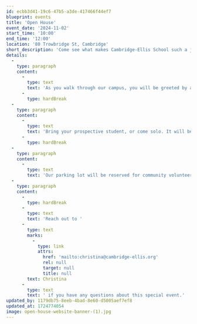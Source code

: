 ```yaml
---
id: ecbb3d41-19c6-47b5-a3de-417466f44ef7
blueprint: events
title: 'Open House'
event_date: '2024-11-02'
start_time: '10:00'
end_time: '12:00'
location: '80 Trowbridge St, Cambridge'
short_description: 'Come see what makes Cambridge-Ellis School such a joyous place for children and their families! Join us on November 2nd anytime between 10am and 12pm for a self-guided tour of our beautiful indoor and outdoor spaces.'
details:
  -
    type: paragraph
    content:
      -
        type: text
        text: 'As you walk through our campus, you will be greeted by a variety of Cambridge-Ellis community members including teachers, current families, Board members, and Leadership members. We will be here to chat with you and answer any questions you may have about our amazing programs, so we hope to see you all there!'
      -
        type: hardBreak
  -
    type: paragraph
    content:
      -
        type: text
        text: 'Bring your prospective student, or come solo. It will be a fun and informative event for all ages!'
      -
        type: hardBreak
  -
    type: paragraph
    content:
      -
        type: text
        text: 'Our parking lot will be reserved for community volunteers. Parking considerations have been granted through the city of Cambridge on the day of the event between 10am-1pm on Trowbridge St., Kirkland St., and Irving St. There is also metered parking located on Cambridge St.'
  -
    type: paragraph
    content:
      -
        type: hardBreak
      -
        type: text
        text: 'Reach out to '
      -
        type: text
        marks:
          -
            type: link
            attrs:
              href: 'mailto:christina@cambridge-ellis.org'
              rel: null
              target: null
              title: null
        text: Christina
      -
        type: text
        text: ' if you have any questions about this special event.'
updated_by: 1179db75-8eeb-4bad-8e60-d5005aef7ef8
updated_at: 1724774054
image: open-house-website-banner-(1).jpg
---
```

